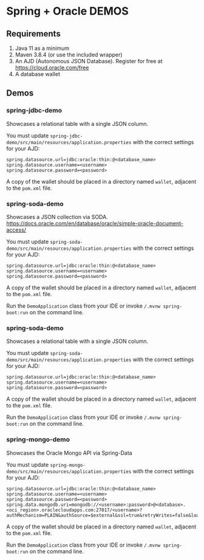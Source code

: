 # Spring + Oracle DEMOS

## Requirements

1. Java 11 as a minimum
2. Maven 3.8.4 (or use the included wrapper)
3. An AJD (Autonomous JSON Database). Register for free at https://cloud.oracle.com/free
4. A database wallet

## Demos

### spring-jdbc-demo

Showcases a relational table with a single JSON column.

You must update `spring-jdbc-demo/src/main/resources/application.properties` with the correct settings for your AJD:

```
spring.datasource.url=jdbc:oracle:thin:@<database_name>
spring.datasource.username=<username>
spring.datasource.password=<password>
```

A copy of the wallet should be placed in a directory named `wallet`, adjacent to the `pom.xml` file.

### spring-soda-demo

Showcases a JSON collection via SODA.
https://docs.oracle.com/en/database/oracle/simple-oracle-document-access/

You must update `spring-soda-demo/src/main/resources/application.properties` with the correct settings for your AJD:

```
spring.datasource.url=jdbc:oracle:thin:@<database_name>
spring.datasource.username=<username>
spring.datasource.password=<password>
```

A copy of the wallet should be placed in a directory named `wallet`, adjacent to the `pom.xml` file.

Run the `DemoApplication` class from your IDE or invoke `/.mvnw spring-boot:run` on the command line.

### spring-soda-demo

Showcases a relational table with a single JSON column.

You must update `spring-soda-demo/src/main/resources/application.properties` with the correct settings for your AJD:

```
spring.datasource.url=jdbc:oracle:thin:@<database_name>
spring.datasource.username=<username>
spring.datasource.password=<password>
```

A copy of the wallet should be placed in a directory named `wallet`, adjacent to the `pom.xml` file.

Run the `DemoApplication` class from your IDE or invoke `/.mvnw spring-boot:run` on the command line.

### spring-mongo-demo

Showcases the Oracle Mongo API via Spring-Data

You must update `spring-mongo-demo/src/main/resources/application.properties` with the correct settings for your AJD:

```
spring.datasource.url=jdbc:oracle:thin:@<database_name>
spring.datasource.username=<username>
spring.datasource.password=<password>
spring.data.mongodb.uri=mongodb://<username>:password>@<database>.<oci_region>.oraclecloudapps.com:27017/<username>?authMechanism=PLAIN&authSource=$external&ssl=true&retryWrites=false&loadBalanced=true
```

A copy of the wallet should be placed in a directory named `wallet`, adjacent to the `pom.xml` file.

Run the `DemoApplication` class from your IDE or invoke `/.mvnw spring-boot:run` on the command line.